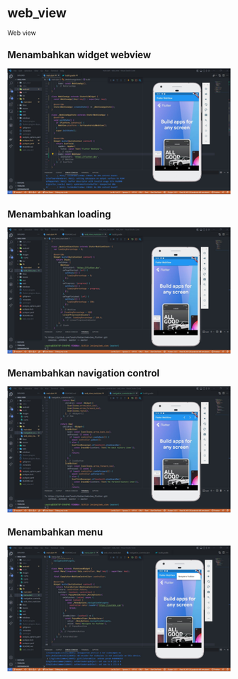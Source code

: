 # web_view

Web view

## Menambahkan widget webview

![](images/1.JPG)

## Menambahkan loading

![](images/2.JPG)

## Menambahkan navigation control

![](images/3.JPG)

## Menambahkan menu

![](images/4.JPG)